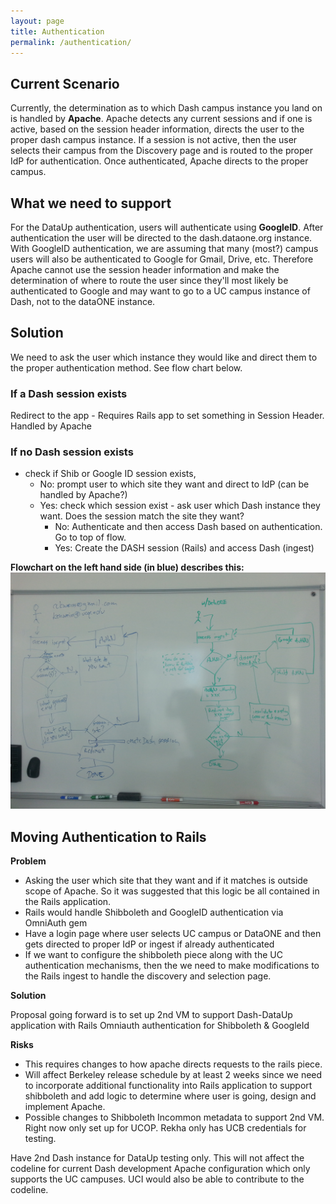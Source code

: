 ```yaml
---
layout: page
title: Authentication
permalink: /authentication/
---
```


## Current Scenario

Currently, the determination as to which Dash campus instance you land on is handled by **Apache**.  Apache detects any current sessions and if one is active, based on the session header information, directs the user to the proper dash campus instance.  If a session is not active, then the user selects their campus from the Discovery page and is routed to the proper IdP for authentication.  Once authenticated, Apache directs to the proper campus.

## What we need to support

For the DataUp authentication, users will authenticate using **GoogleID**.  After authentication the user will be directed to the dash.dataone.org instance. With GoogleID authentication, we are assuming that many (most?) campus users will also be authenticated to Google for Gmail, Drive, etc.  Therefore Apache cannot use the session header information and make the determination of where to route the user since they'll most likely be authenticated to Google and may want to go to a UC campus instance of Dash, not to the dataONE instance.  

## Solution

We need to ask the user which instance they would like and direct them to the proper authentication method. See flow chart below.

### If a Dash session exists

Redirect to the app - Requires Rails app to set something in Session Header.  Handled by Apache

### If no Dash session exists 

* check if Shib or Google ID session exists, 
  * No: prompt user to which site they want and direct to IdP  (can be handled by Apache?) 
  * Yes: check which session exist - ask user which Dash instance they want. Does the session match the site they want?  
    * No: Authenticate and then access Dash based on authentication.  Go to top of flow.
    * Yes: Create the DASH session (Rails) and access Dash (ingest)


**Flowchart on the left hand side (in blue) describes this:**
![](https://raw.githubusercontent.com/CDLUC3/dash/gh-pages/docs/authentication-flow-chart.jpg)

## Moving Authentication to Rails

**Problem**

* Asking the user which site that they want and if it matches is outside scope of Apache.  So it was suggested that this logic be all contained in the Rails application.  
* Rails would handle Shibboleth and GoogleID authentication via OmniAuth gem
* Have a login page where user selects UC campus or DataONE and then gets directed to proper IdP or ingest if already authenticated
* If we want to configure the shibboleth piece along with the UC authentication mechanisms, then the we need to make modifications to the Rails ingest to handle the discovery and selection page.

**Solution**

Proposal going forward is to set up 2nd VM to support Dash-DataUp application with Rails Omniauth authentication for Shibboleth & GoogleId

**Risks**

+ This requires changes to how apache directs requests to the rails piece.  
+ Will affect Berkeley release schedule by at least 2 weeks since we need to incorporate additional functionality into Rails application to support shibboleth and add logic to determine where user is going, design and implement Apache.
+ Possible changes to Shibboleth Incommon metadata to support 2nd VM.  Right now only set up for UCOP.  Rekha only has UCB credentials for testing.

Have 2nd Dash instance for DataUp testing only.   This will not affect the codeline for current Dash development Apache configuration which only supports the UC campuses.  UCI would also be able to contribute to the codeline.  

